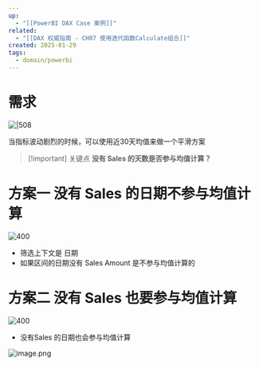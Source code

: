```yaml
---
up:
  - "[[PowerBI DAX Case 案例]]"
related:
  - "[[DAX 权威指南 - CH07 使用迭代函数Calculate组合]]"
created: 2025-01-29
tags:
  - domain/powerbi
---
```

# 需求


![|508](https://s1.vika.cn/space/2024/03/26/66227399071d4b2993bb4406d9430d33)

当指标波动剧烈的时候，可以使用近30天均值来做一个平滑方案

> [!important] 关键点
>  **没有 Sales 的天数是否参与均值计算？**


# 方案一 没有 Sales 的日期不参与均值计算


![400](https://s1.vika.cn/space/2024/03/26/067845572b1d488b8791365987ed91a4)

- 筛选上下文是 日期
- 如果区间的日期没有 Sales Amount 是不参与均值计算的


# 方案二 没有 Sales 也要参与均值计算



![400](https://s1.vika.cn/space/2024/03/26/1e06e6fc4ec242b9b644c1545778a0a1)

- 没有Sales 的日期也会参与均值计算

![image.png](https://s1.vika.cn/space/2025/01/29/28f43443d37246188555ddae57522f07)
